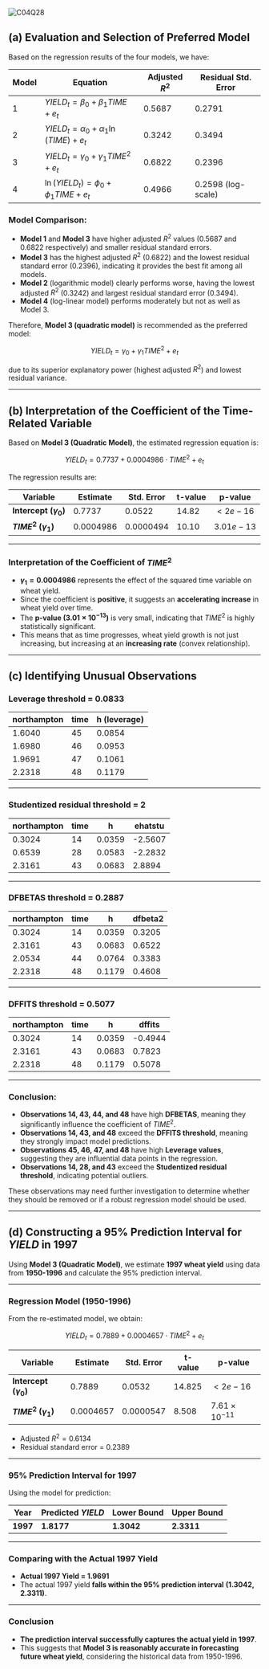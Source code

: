 ![C04Q28](https://github.com/user-attachments/assets/ce0d5f6f-2a7d-46db-9d91-d59f8d161b70)

## (a) Evaluation and Selection of Preferred Model

Based on the regression results of the four models, we have:

| Model | Equation                                      | Adjusted $R^2$ | Residual Std. Error |
|-------|-----------------------------------------------|----------------|---------------------|
| 1     | $YIELD_t = \beta_0 + \beta_1 TIME + e_t$      | $0.5687$       | $0.2791$            |
| 2     | $YIELD_t = \alpha_0 + \alpha_1 \ln(TIME) + e_t$| $0.3242$       | $0.3494$            |
| 3     | $YIELD_t = \gamma_0 + \gamma_1 TIME^2 + e_t$  | $0.6822$       | $0.2396$            |
| 4     | $\ln(YIELD_t) = \phi_0 + \phi_1 TIME + e_t$   | $0.4966$       | $0.2598$ (log-scale)|

### Model Comparison:

- **Model 1** and **Model 3** have higher adjusted $R^2$ values ($0.5687$ and $0.6822$ respectively) and smaller residual standard errors.
- **Model 3** has the highest adjusted $R^2$ ($0.6822$) and the lowest residual standard error ($0.2396$), indicating it provides the best fit among all models.
- **Model 2** (logarithmic model) clearly performs worse, having the lowest adjusted $R^2$ ($0.3242$) and largest residual standard error ($0.3494$).
- **Model 4** (log-linear model) performs moderately but not as well as Model 3.

Therefore, **Model 3 (quadratic model)** is recommended as the preferred model:

$$
YIELD_t = \gamma_0 + \gamma_1 TIME^2 + e_t
$$

due to its superior explanatory power (highest adjusted $R^2$) and lowest residual variance.

---

## (b) Interpretation of the Coefficient of the Time-Related Variable

Based on **Model 3 (Quadratic Model)**, the estimated regression equation is:

$$
YIELD_t = 0.7737 + 0.0004986 \cdot TIME^2 + e_t
$$

The regression results are:

| Variable   | Estimate      | Std. Error | t-value  | p-value |
|------------|--------------|------------|----------|----------|
| **Intercept ($\gamma_0$)**  | $0.7737$  | $0.0522$  | $14.82$  | $<2e-16$ |
| **$TIME^2$ ($\gamma_1$)**   | $0.0004986$ | $0.0000494$ | $10.10$ | $3.01e-13$ |

---

### **Interpretation of the Coefficient of $TIME^2$**
- **$\gamma_1 = 0.0004986$** represents the effect of the squared time variable on wheat yield.
- Since the coefficient is **positive**, it suggests an **accelerating increase** in wheat yield over time.
- The **p-value ($3.01 \times 10^{-13}$)** is very small, indicating that $TIME^2$ is highly statistically significant.
- This means that as time progresses, wheat yield growth is not just increasing, but increasing at an **increasing rate** (convex relationship).

---

## (c) Identifying Unusual Observations

### **Leverage threshold = 0.0833**
| northampton | time | h (leverage) |
|------------|------|----------|
| 1.6040      | 45   | 0.0854   |
| 1.6980      | 46   | 0.0953   |
| 1.9691      | 47   | 0.1061   |
| 2.2318      | 48   | 0.1179   |

---

### **Studentized residual threshold = 2**
| northampton | time | h        | ehatstu  |
|------------|------|----------|----------|
| 0.3024     | 14   | 0.0359   | -2.5607  |
| 0.6539     | 28   | 0.0583   | -2.2832  |
| 2.3161     | 43   | 0.0683   | 2.8894   |

---

### **DFBETAS threshold = 0.2887**
| northampton | time | h        | dfbeta2  |
|------------|------|----------|----------|
| 0.3024     | 14   | 0.0359   | 0.3205   |
| 2.3161     | 43   | 0.0683   | 0.6522   |
| 2.0534     | 44   | 0.0764   | 0.3383   |
| 2.2318     | 48   | 0.1179   | 0.4608   |

---

### **DFFITS threshold = 0.5077**
| northampton | time | h        | dffits   |
|------------|------|----------|----------|
| 0.3024     | 14   | 0.0359   | -0.4944  |
| 2.3161     | 43   | 0.0683   | 0.7823   |
| 2.2318     | 48   | 0.1179   | 0.5078   |

---

### **Conclusion:**
- **Observations 14, 43, 44, and 48** have high **DFBETAS**, meaning they significantly influence the coefficient of $TIME^2$.
- **Observations 14, 43, and 48** exceed the **DFFITS threshold**, meaning they strongly impact model predictions.
- **Observations 45, 46, 47, and 48** have high **Leverage values**, suggesting they are influential data points in the regression.
- **Observations 14, 28, and 43** exceed the **Studentized residual threshold**, indicating potential outliers.

These observations may need further investigation to determine whether they should be removed or if a robust regression model should be used.

---

## (d) Constructing a 95% Prediction Interval for $YIELD$ in 1997

Using **Model 3 (Quadratic Model)**, we estimate **1997 wheat yield** using data from **1950-1996** and calculate the 95% prediction interval.

---

### **Regression Model (1950-1996)**
From the re-estimated model, we obtain:

$$
YIELD_t = 0.7889 + 0.0004657 \cdot TIME^2 + e_t
$$

| Variable   | Estimate   | Std. Error | t-value | p-value |
|------------|------------|------------|----------|----------|
| **Intercept ($\gamma_0$)**  | $0.7889$  | $0.0532$  | $14.825$  | $<2e-16$ |
| **$TIME^2$ ($\gamma_1$)**   | $0.0004657$ | $0.0000547$ | $8.508$ | $7.61 \times 10^{-11}$ |

- Adjusted $R^2 = 0.6134$  
- Residual standard error = 0.2389  

---

### **95% Prediction Interval for 1997**
Using the model for prediction:

| Year | Predicted $YIELD$ | Lower Bound | Upper Bound |
|------|-------------------|-------------|-------------|
| **1997** | **1.8177**  | **1.3042**  | **2.3311** |

---

### **Comparing with the Actual 1997 Yield**
- **Actual 1997 Yield = 1.9691**  
- The actual 1997 yield **falls within the 95% prediction interval** **(1.3042, 2.3311)**.

---

### **Conclusion**
- **The prediction interval successfully captures the actual yield in 1997**.
- This suggests that **Model 3 is reasonably accurate in forecasting future wheat yield**, considering the historical data from 1950-1996.
